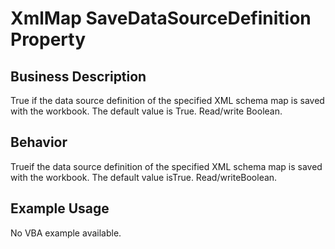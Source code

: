 # XmlMap SaveDataSourceDefinition Property

## Business Description
True if the data source definition of the specified XML schema map is saved with the workbook. The default value is True. Read/write Boolean.

## Behavior
Trueif the data source definition of the specified XML schema map is saved with the workbook. The default value isTrue.  Read/writeBoolean.

## Example Usage
No VBA example available.